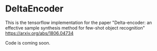 # DeltaEncoder
This is the tensorflow implementation for the paper "Delta-encoder: an effective sample synthesis method for few-shot object recognition" https://arxiv.org/abs/1806.04734


Code is coming soon.
